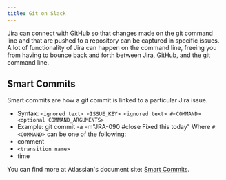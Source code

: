 ```yaml
---
title: Git on Slack
---
```


Jira can connect with GitHub so that changes made on the git command line and that are pushed to a repository can be captured in specific issues. A lot of functionality of Jira can happen on the command line, freeing you from having to bounce back and forth between Jira, GitHub, and the git command line.

## Smart Commits

Smart commits are how a git commit is linked to a particular Jira issue.

- Syntax: `<ignored text> <ISSUE_KEY> <ignored text> #<COMMAND> <optional COMMAND_ARGUMENTS>`
- Example: git commit -a -m"JRA-090 #close Fixed this today"
  Where `#<COMMAND>` can be one of the following:
- comment
- `<transition name>`
- time

You can find more at Atlassian's document site: [Smart Commits](https://confluence.atlassian.com/fisheye/using-smart-commits-960155400.html).
